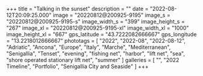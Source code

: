 +++
title = "Talking in the sunset"
description = ""
date = "2022-08-12T20:09:25.000"
image = "20220812@200925-9195"
image_s = "20220812@200925-9195-s"
image_width_s = "399"
image_height_s = "267"
image_xl = "20220812@200925-9195-xl"
image_width_xl = "1000"
image_height_xl = "667"
gps_latitude = "43.7222082666667"
gps_longitude = "13.2218012666667"
phototags = [ "2022", "2022-08", "2022-08-12", "Adriatic", "Ancona", "Europe", "Italy", "Marche", "Mediterranean", "Senigallia", "Tenset", "evening", "fishing net", "harbor", "lift net", "sea", "shore operated stationary lift net", "summer" ]
galleries = [ "", "2022 Timeline", "Portfolio", "Senigallia City and Seaside" ]
+++
